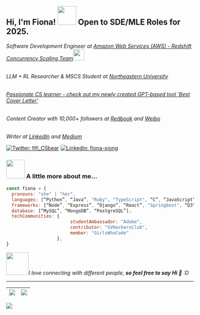 <h2> Hi, I'm Fiona! <img src="https://media.giphy.com/media/mGcNjsfWAjY5AEZNw6/giphy.gif" width="50"> Open to SDE/MLE Roles for 2025.</h2> 

<p><em>Software Development Engineer at <a href="https://aws.amazon.com/redshift/">Amazon Web Services (AWS) - Redshift Concurrency Scaling Team</a><img src="https://media.giphy.com/media/WUlplcMpOCEmTGBtBW/giphy.gif" width="30"></a>

</br>LLM + RL Researcher & MSCS Student at <a href="https://studentlife.bayarea.northeastern.edu/student-ambassadors/">Northeastern University

</br>Passionate CS learner - check out my newly created GPT-based tool <a href="https://chat.openai.com/g/g-rPnQ5jtrU-best-cover-letter">'Best Cover Letter'</a>

</br>Content Creator with 10,000+ followers at <a href="https://www.xiaohongshu.com/user/profile/5703d3c5aed7584d91382502">Redbook</a> and <a href="https://weibo.com/u/5178854538">Weibo</a>

</br>Writer at <a href="https://www.linkedin.com/feed/update/urn:li:activity:7129630775590748161/">LinkedIn</a> and <a href="https://medium.com/@xinyiwanshi">Medium</a>

</em></p>

[![Twitter: fifi_CSbear](https://img.shields.io/twitter/follow/fifi_luckybear)](https://twitter.com/fifi_luckybear)
[![Linkedin: fiona-xiong](https://img.shields.io/badge/-fionaxiong-blue?style=flat-square&logo=Linkedin&logoColor=white&link=https://www.linkedin.com/in/fiona-xiong/)](https://www.linkedin.com/in/fiona-xiong/)


### <img src="https://media.giphy.com/media/VgCDAzcKvsR6OM0uWg/giphy.gif" width="50"> A little more about me...  

```javascript
const fiona = {
  pronouns: "she" | "her",
  languages: [“Python”, “Java”, "Ruby", "TypeScript", “C”, “JavaScript”, “SQL”, “R”, “HTML”, “CSS”],
  frameworks: [“Node”, “Express”, “Django”, “React”, "Springboot", “D3”, “MaterialUI”, “Bootstrap”],
  database: [“MySQL”, “MongoDB”, “PostgreSQL”],
  techCommunities: {
                        studentAmbassador: "Adobe",
                        contributor: "SVHackersClub",
                        member: "GirlsWhoCode"
                   },
}
```

<img src="https://media.giphy.com/media/LnQjpWaON8nhr21vNW/giphy.gif" width="60"><em>I love connecting with different people, <b>so feel free to say Hi 👋</b> :D</em></p>

---



| <img align="center" src="https://github-readme-stats.vercel.app/api?username=fifi1120&show_icons=true&hide_border=true" /> | <img align="center" src="https://github-readme-streak-stats.herokuapp.com?user=fifi1120&hide_border=true&date_format=M%20j%5B%2C%20Y%5D&ring=7EDDCF&fire=7EDDCF" /> |
| ------------------------------------------------------------ | ------------------------------------------------------------ |

![](https://komarev.com/ghpvc/?username=fifi1120&color=brightgreen)

